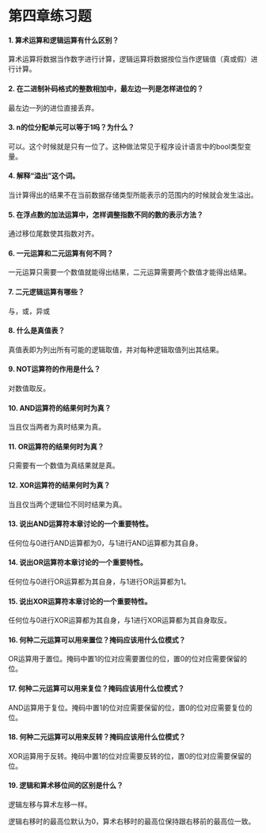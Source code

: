 # 第四章练习题

#### 1. 算术运算和逻辑运算有什么区别？

算术运算将数据当作数字进行计算，逻辑运算将数据按位当作逻辑值（真或假）进行计算。

#### 2. 在二进制补码格式的整数相加中，最左边一列是怎样进位的？

最左边一列的进位直接丢弃。

#### 3. n的位分配单元可以等于1吗？为什么？

可以。这个时候就是只有一位了。这种做法常见于程序设计语言中的bool类型变量。

#### 4. 解释“溢出”这个词。

当计算得出的结果不在当前数据存储类型所能表示的范围内的时候就会发生溢出。

#### 5. 在浮点数的加法运算中，怎样调整指数不同的数的表示方法？

通过移位尾数使其指数对齐。

#### 6. 一元运算和二元运算有何不同？

一元运算只需要一个数值就能得出结果，二元运算需要两个数值才能得出结果。

#### 7. 二元逻辑运算有哪些？

与，或，异或

#### 8. 什么是真值表？

真值表即为列出所有可能的逻辑取值，并对每种逻辑取值列出其结果。

#### 9. NOT运算符的作用是什么？

对数值取反。

#### 10. AND运算符的结果何时为真？

当且仅当两者为真时结果为真。

#### 11. OR运算符的结果何时为真？

只需要有一个数值为真结果就是真。

#### 12. XOR运算符的结果何时为真？

当且仅当两个逻辑位不同时结果为真。

#### 13. 说出AND运算符本章讨论的一个重要特性。

任何位与0进行AND运算都为0，与1进行AND运算都为其自身。

#### 14. 说出OR运算符本章讨论的一个重要特性。

任何位与0进行OR运算都为其自身，与1进行OR运算都为1。

#### 15. 说出XOR运算符本章讨论的一个重要特性。

任何位与0进行XOR运算都为其自身，与1进行XOR运算都为其自身取反。

#### 16. 何种二元运算可以用来置位？掩码应该用什么位模式？

OR运算用于置位。掩码中置1的位对应需要置位的位，置0的位对应需要保留的位。

#### 17. 何种二元运算可以用来复位？掩码应该用什么位模式？

AND运算用于复位。掩码中置1的位对应需要保留的位，置0的位对应需要复位的位。

#### 18. 何种二元运算可以用来反转？掩码应该用什么位模式？

XOR运算用于反转。掩码中置1的位对应需要反转的位，置0的位对应需要保留的位。

#### 19. 逻辑和算术移位间的区别是什么？

逻辑左移与算术左移一样。

逻辑右移时的最高位默认为0，算术右移时的最高位保持跟右移前的最高位一致。